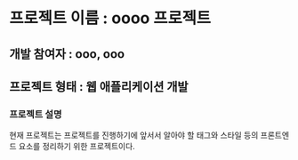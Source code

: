 # 프로젝트 이름 : oooo 프로젝트
## 개발 참여자 : ooo, ooo
## 프로젝트 형태 : 웹 애플리케이션 개발
### 프로젝트 설명
현재 프로젝트는 프로젝트를 진행하기에 앞서서 알아야 할 태그와 스타일 등의 프론트엔드 요소를
정리하기 위한 프로젝트이다.
